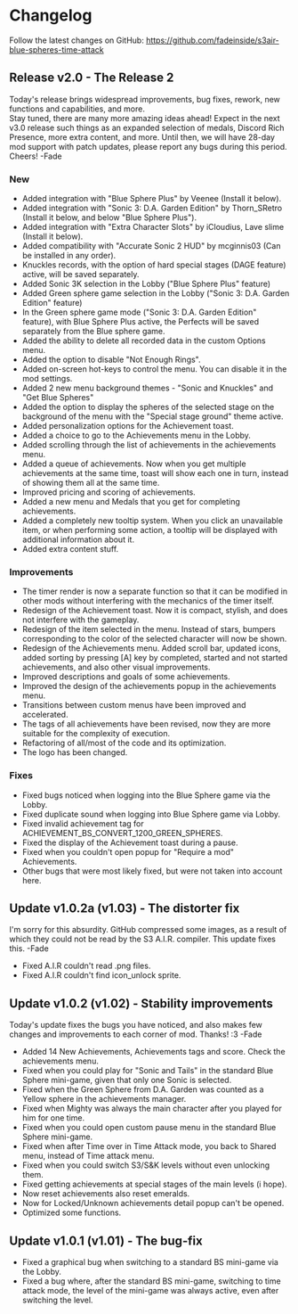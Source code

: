 # Changelog

Follow the latest changes on GitHub: https://github.com/fadeinside/s3air-blue-spheres-time-attack

## Release v2.0 - The Release 2

Today's release brings widespread improvements, bug fixes, rework, new functions and capabilities, and more.  
Stay tuned, there are many more amazing ideas ahead! Expect in the next v3.0 release such things as an expanded selection of medals, Discord Rich Presence, more extra content, and more. Until then, we will have 28-day mod support with patch updates, please report any bugs during this period. Cheers! -Fade

### New
* Added integration with "Blue Sphere Plus" by Veenee (Install it below).
* Added integration with "Sonic 3: D.A. Garden Edition" by Thorn_SRetro (Install it below, and below "Blue Sphere Plus").
* Added integration with "Extra Character Slots" by iCloudius, Lave slime (Install it below).
* Added compatibility with "Accurate Sonic 2 HUD" by mcginnis03 (Can be installed in any order).
* Knuckles records, with the option of hard special stages (DAGE feature) active, will be saved separately.
* Added Sonic 3K selection in the Lobby ("Blue Sphere Plus" feature)
* Added Green sphere game selection in the Lobby ("Sonic 3: D.A. Garden Edition" feature)
* In the Green sphere game mode ("Sonic 3: D.A. Garden Edition" feature), with Blue Sphere Plus active, the Perfects will be saved separately from the Blue sphere game.
* Added the ability to delete all recorded data in the custom Options menu.
* Added the option to disable "Not Enough Rings".
* Added on-screen hot-keys to control the menu. You can disable it in the mod settings.
* Added 2 new menu background themes - "Sonic and Knuckles" and "Get Blue Spheres"
* Added the option to display the spheres of the selected stage on the background of the menu with the "Special stage ground" theme active.
* Added personalization options for the Achievement toast.
* Added a choice to go to the Achievements menu in the Lobby.
* Added scrolling through the list of achievements in the achievements menu.
* Added a queue of achievements. Now when you get multiple achievements at the same time, toast will show each one in turn, instead of showing them all at the same time.
* Improved pricing and scoring of achievements.
* Added a new menu and Medals that you get for completing achievements.
* Added a completely new tooltip system. When you click an unavailable item, or when performing some action, a tooltip will be displayed with additional information about it.
* Added extra content stuff.

### Improvements
* The timer render is now a separate function so that it can be modified in other mods without interfering with the mechanics of the timer itself.
* Redesign of the Achievement toast. Now it is compact, stylish, and does not interfere with the gameplay.
* Redesign of the item selected in the menu. Instead of stars, bumpers corresponding to the color of the selected character will now be shown.
* Redesign of the Achievements menu. Added scroll bar, updated icons, added sorting by pressing [A] key by completed, started and not started achievements, and also other visual improvements.
* Improved descriptions and goals of some achievements.
* Improved the design of the achievements popup in the achievements menu.
* Transitions between custom menus have been improved and accelerated. 
* The tags of all achievements have been revised, now they are more suitable for the complexity of execution.
* Refactoring of all/most of the code and its optimization.
* The logo has been changed.

### Fixes
* Fixed bugs noticed when logging into the Blue Sphere game via the Lobby.
* Fixed duplicate sound when logging into Blue Sphere game via Lobby.
* Fixed invalid achievement tag for ACHIEVEMENT_BS_CONVERT_1200_GREEN_SPHERES.
* Fixed the display of the Achievement toast during a pause.
* Fixed when you couldn't open popup for "Require a mod" Achievements.
* Other bugs that were most likely fixed, but were not taken into account here.

## Update v1.0.2a (v1.03) - The distorter fix

I'm sorry for this absurdity. GitHub compressed some images, as a result of which they could not be read by the S3 A.I.R. compiler. This update fixes this. -Fade

* Fixed A.I.R couldn't read .png files.
* Fixed A.I.R couldn't find icon_unlock sprite.

## Update v1.0.2 (v1.02) - Stability improvements

Today's update fixes the bugs you have noticed, and also makes few changes and improvements to each corner of mod. Thanks! :3 -Fade

* Added 14 New Achievements, Achievements tags and score. Check the achievements menu.
* Fixed when you could play for "Sonic and Tails" in the standard Blue Sphere mini-game, given that only one Sonic is selected.
* Fixed when the Green Sphere from D.A. Garden was counted as a Yellow sphere in the achievements manager.
* Fixed when Mighty was always the main character after you played for him for one time.
* Fixed when you could open custom pause menu in the standard Blue Sphere mini-game.
* Fixed when after Time over in Time Attack mode, you back to Shared menu, instead of Time attack menu.
* Fixed when you could switch S3/S&K levels without even unlocking them.
* Fixed getting achievements at special stages of the main levels (i hope).
* Now reset achievements also reset emeralds.
* Now for Locked/Unknown achievements detail popup can't be opened.
* Optimized some functions.

## Update v1.0.1 (v1.01) - The bug-fix

* Fixed a graphical bug when switching to a standard BS mini-game via the Lobby.
* Fixed a bug where, after the standard BS mini-game, switching to time attack mode, the level of the mini-game was always active, even after switching the level.
